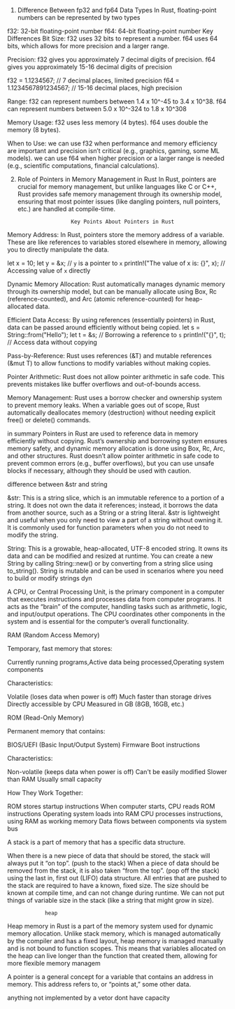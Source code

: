 1. Difference Between fp32 and fp64 Data Types
In Rust, floating-point numbers can be represented by two types

f32: 32-bit floating-point number 
f64: 64-bit floating-point number
            Key Differences
Bit Size:
f32 uses 32 bits to represent a number.
f64 uses 64 bits, which allows for more precision and a larger range.

Precision:
f32 gives you approximately 7 decimal digits of precision.
f64 gives you approximately 15-16 decimal digits of precision

f32 = 1.1234567; // 7 decimal places, limited precision
f64 = 1.1234567891234567; // 15-16 decimal places, high precision


Range:
f32 can represent numbers between 1.4 x 10^-45 to 3.4 x 10^38.
f64 can represent numbers between 5.0 x 10^-324 to 1.8 x 10^308

Memory Usage:
f32 uses less memory (4 bytes).
f64 uses double the memory (8 bytes).

When to Use:
we can use f32 when performance and memory efficiency are important and precision isn’t critical (e.g., graphics, gaming, some ML models).
we can use  f64 when higher precision or a larger range is needed (e.g., scientific computations, financial calculations).


2. Role of Pointers in Memory Management in Rust
In Rust, pointers are crucial for memory management, but unlike languages like C or C++, Rust provides safe memory management through its ownership model, ensuring that most pointer issues (like dangling pointers, null pointers, etc.) are handled at compile-time.

                        Key Points About Pointers in Rust


Memory Address:
In Rust, pointers store the memory address of a variable. These are like references to variables stored elsewhere in memory, allowing you to directly manipulate the data.

let x = 10;
let y = &x; // `y` is a pointer to `x`
println!("The value of x is: {}", x); // Accessing value of `x` directly

Dynamic Memory Allocation:
Rust automatically manages dynamic memory through its ownership model, but  can be  manually allocate  using Box<T>, Rc<T> (reference-counted), and Arc<T> (atomic reference-counted) for heap-allocated data.

Efficient Data Access:
By using references (essentially pointers) in Rust, data can be passed around efficiently without being copied.
let s = String::from("Hello");
let t = &s; // Borrowing a reference to `s`
println!("{}", t); // Access data without copying

Pass-by-Reference:
Rust uses references (&T) and mutable references (&mut T) to allow functions to modify variables without making copies.

Pointer Arithmetic:
Rust does not allow pointer arithmetic in safe code. This prevents mistakes like buffer overflows and out-of-bounds access. 


Memory Management:
Rust uses a borrow checker and ownership system to prevent memory leaks. When a variable goes out of scope, Rust automatically deallocates memory (destruction) without needing explicit free() or delete() commands.


in summary Pointers in Rust are used to reference data in memory efficiently without copying.
Rust’s ownership and borrowing system ensures memory safety, and dynamic memory allocation is done using Box, Rc, Arc, and other structures.
Rust doesn’t allow pointer arithmetic in safe code to prevent common errors (e.g., buffer overflows), but you can use unsafe blocks if necessary, although they should be used with caution.



difference between &str and string 

&str: This is a string slice, which is an immutable reference to a portion of a string. It does not own the data it references; instead, it borrows the data from another source, such as a String or a string literal. &str is lightweight and useful when you only need to view a part of a string without owning it. It is commonly used for function parameters when you do not need to modify the string.

String: This is a growable, heap-allocated, UTF-8 encoded string. It owns its data and can be modified and resized at runtime. You can create a new String by calling String::new() or by converting from a string slice using to_string(). String is mutable and can be used in scenarios where you need to build or modify strings dyn








A CPU, or Central Processing Unit, is the primary component in a computer that executes instructions and processes data from computer programs. It acts as the “brain” of the computer, handling tasks such as arithmetic, logic, and input/output operations. The CPU coordinates other components in the system and is essential for the computer’s overall functionality.

RAM (Random Access Memory)

Temporary, fast memory that stores:

Currently running programs,Active data being processed,Operating system components


Characteristics:

Volatile (loses data when power is off)
Much faster than storage drives
Directly accessible by CPU
Measured in GB (8GB, 16GB, etc.)



ROM (Read-Only Memory)

Permanent memory that contains:

BIOS/UEFI (Basic Input/Output System)
Firmware
Boot instructions


Characteristics:

Non-volatile (keeps data when power is off)
Can't be easily modified
Slower than RAM
Usually small capacity



How They Work Together:

ROM stores startup instructions
When computer starts, CPU reads ROM instructions
Operating system loads into RAM
CPU processes instructions, using RAM as working memory
Data flows between components via system bus


A stack is a part of memory that has a specific data structure.

When there is a new piece of data that should be stored, the stack will always put it “on top”. (push to the stack)
When a piece of data should be removed from the stack, it is also taken “from the top”. (pop off the stack)
using the   last in, first out (LIFO) data structure.
All entries that are pushed to the stack are required to have a known, fixed size. The size should be known at compile time, and can not change during runtime. We can not put things of variable size in the stack (like a string that might grow in size).


                heap 

Heap memory in Rust is a part of the memory system used for dynamic memory allocation. Unlike stack memory, which is managed automatically by the compiler and has a fixed layout, heap memory is managed manually and is not bound to function scopes. This means that variables allocated on the heap can live longer than the function that created them, allowing for more flexible memory managem


A pointer is a general concept for a variable that contains an address in memory. This address refers to, or “points at,” some other data.


anything not implemented by a vetor dont have  capacity 




